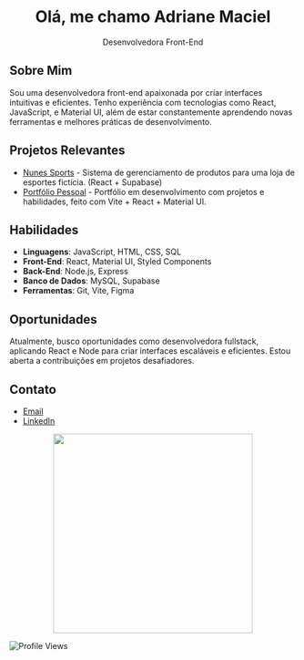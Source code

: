 <div align="center"> 
  <h1>Olá, me chamo Adriane Maciel</h1>
  <p> Desenvolvedora Front-End</p>
</div>

## Sobre Mim
Sou uma desenvolvedora front-end apaixonada por criar interfaces intuitivas e eficientes. Tenho experiência com tecnologias como React, JavaScript, e Material UI, além de estar constantemente aprendendo novas ferramentas e melhores práticas de desenvolvimento.

## Projetos Relevantes

- [Nunes Sports](https://github.com/adrianemaciel/nunes_sports) - Sistema de gerenciamento de produtos para uma loja de esportes fictícia. (React + Supabase)
- [Portfólio Pessoal](https://github.com/adrianemaciel/my-portfolio-react-2.0) - Portfólio em desenvolvimento com projetos e habilidades, feito com Vite + React + Material UI.

## Habilidades

- **Linguagens**: JavaScript, HTML, CSS, SQL
- **Front-End**: React, Material UI, Styled Components
- **Back-End**: Node.js, Express
- **Banco de Dados**: MySQL, Supabase
- **Ferramentas**: Git, Vite, Figma

## Oportunidades

Atualmente, busco oportunidades como desenvolvedora fullstack, aplicando React e Node para criar interfaces escaláveis e eficientes. Estou aberta a contribuições em projetos desafiadores.

## Contato

- [Email](mailto:contato@adrianemaciel.developer)
- [LinkedIn](https://www.linkedin.com/in/adrianemacieldeveloper)

<div align="center">
   <img width="350px" src="https://github-readme-stats.vercel.app/api/top-langs/?username=adrianemaciel&layout=compact&langs_count=7&theme=tokyonightt" />
</div>

![Profile Views](https://komarev.com/ghpvc/?username=adrianemaciel&color=blueviolet)
